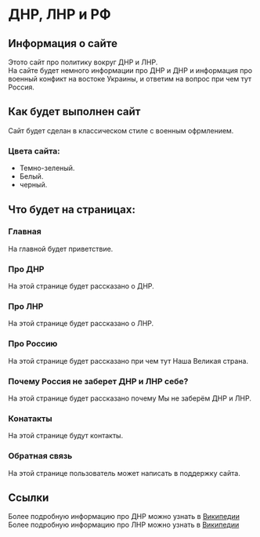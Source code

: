 # ДНР, ЛНР и РФ
## Информация о сайте 
Этото сайт про политику вокруг ДНР и ЛНР.
<br>
На сайте будет немного информации про ДНР и ДНР и информация про военный конфикт на востоке Украины, и ответим на вопрос при чем тут Россия.
## Как будет выполнен сайт
Сайт будет сделан в классическом стиле с военным офрмлением.
### Цвета сайта:
* Темно-зеленый.
* Белый.
* черный.
## Что будет на страницах:
###   Главная
На главной будет приветствие.
### Про ДНР
На этой странице будет рассказано о ДНР.
### Про ЛНР
На этой странице будет рассказано о ЛНР.
### Про Россию
На этой странице будет рассказано при чем тут Наша Великая страна.
### Почему Россия не заберет ДНР и ЛНР себе?
На этой странице будет рассказано почему Мы не заберём ДНР и ЛНР.
### Конатакты
На этой странице будут контакты.
### Обратная связь
На этой странице пользователь может написать в поддержку сайта.

## Ссылки
Более подробную информацию про ДНР можно узнать в [Википедии](https://ru.wikipedia.org/wiki/Донецкая_Народная_Республика)
<br>
Более подробную информацию про ЛНР можно узнать в [Википедии](https://ru.wikipedia.org/wiki/Луганская_Народная_Республика)
